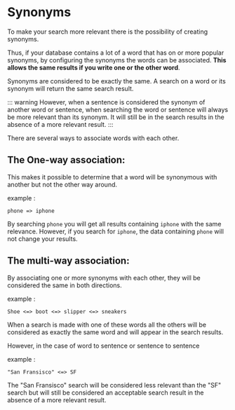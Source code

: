 # Synonyms

To make your search more relevant there is the possibility of creating synonyms.

Thus, if your database contains a lot of a word that has on or more popular synonyms, by configuring the synonyms the words can be associated. **This allows the same results if you write one or the other word**.

Synonyms are considered to be exactly the same.
A search on a word or its synonym will return the same search result.

::: warning
However, when a sentence is considered the synonym of another word or sentence, when searching the word or sentence will always be more relevant than its synonym. It will still be in the search results in the absence of a more relevant result.
:::

There are several ways to associate words with each other.

## The One-way association:

This makes it possible to determine that a word will be synonymous with another but not the other way around. 

example : 
```
phone => iphone
```

By searching `phone` you will get all results containing `iphone` with the same relevance. However, if you search for `iphone`, the data containing `phone` will not change your results.

## The multi-way association:

By associating one or more synonyms with each other, they will be considered the same in both directions.

example :
```
Shoe <=> boot <=> slipper <=> sneakers
```

When a search is made with one of these words all the others will be considered as exactly the same word and will appear in the search results.

However, in the case of word to sentence or sentence to sentence

example : 
```
"San Fransisco" <=> SF
```

The "San Fransisco" search will be considered less relevant than the "SF" search but will still be considered an acceptable search result in the absence of a more relevant result.
